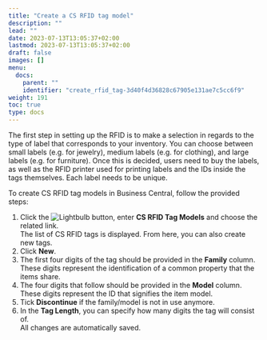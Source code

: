 ```yaml
---
title: "Create a CS RFID tag model"
description: ""
lead: ""
date: 2023-07-13T13:05:37+02:00
lastmod: 2023-07-13T13:05:37+02:00
draft: false
images: []
menu:
  docs:
    parent: ""
    identifier: "create_rfid_tag-3d40f4d36828c67905e131ae7c5cc6f9"
weight: 191
toc: true
type: docs
---
```


The first step in setting up the RFID is to make a selection in regards to the type of label that corresponds to your inventory. You can choose between small labels (e.g. for jewelry), medium labels (e.g. for clothing), and large labels (e.g. for furniture). Once this is decided, users need to buy the labels, as well as the RFID printer used for printing labels and the IDs inside the tags themselves. Each label needs to be unique.

To create CS RFID tag models in Business Central, follow the provided steps:

1. Click the ![Lightbulb](Lightbulb_icon.PNG) button, enter **CS RFID Tag Models** and choose the related link.        
   The list of CS RFID tags is displayed. From here, you can also create new tags.
2. Click **New**.
3. The first four digits of the tag should be provided in the **Family** column.     
   These digits represent the identification of a common property that the items share. 
4. The four digits that follow should be provided in the **Model** column.       
   These digits represent the ID that signifies the item model. 
5. Tick **Discontinue** if the family/model is not in use anymore. 
6. In the **Tag Length**, you can specify how many digits the tag will consist of.     
   All changes are automatically saved.
